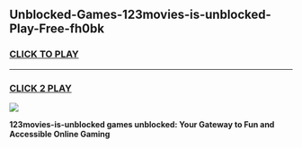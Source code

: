 
## Unblocked-Games-123movies-is-unblocked-Play-Free-fh0bk
<h3>
<a href="https://premium76.site?title=123movies-is-unblocked&ref=21A">CLICK TO PLAY</a></h3>
<hr>

<h3>
<a href="https://premium76.site?title=123movies-is-unblocked&ref=21A">CLICK 2 PLAY</a>
  
</h3>

<a href="https://premium76.site?title=123movies-is-unblocked&ref=21A"><img src="https://clearcache.store/games.png"></a>


**123movies-is-unblocked games unblocked: Your Gateway to Fun and Accessible Online Gaming**
